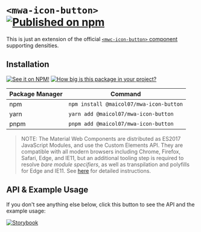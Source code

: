 # `<mwa-icon-button>` [![Published on npm](https://img.shields.io/npm/v/@maicol07/mwa-icon-button.svg)](https://www.npmjs.com/package/@maicol07/mwa-layout-grid)

This is just an extension of the official [`<mwc-icon-button>` component](https://github.com/material-components/material-web/tree/master/packages/icon-button) supporting densities.
## Installation
[![See it on NPM!](https://img.shields.io/npm/v/@maicol07/mwa-icon-button?style=for-the-badge)](https://www.npmjs.com/package/@maicol07/mwa-layout-grid)
[![How big is this package in your project?](https://img.shields.io/bundlephobia/minzip/@maicol07/mwa-icon-button?style=for-the-badge)](https://bundlephobia.com/result?p=@maicol07/mwa-layout-grid)

| Package Manager | Command                        |
|-----------------|--------------------------------|
| npm             | `npm install @maicol07/mwa-icon-button` |
| yarn            | `yarn add @maicol07/mwa-icon-button`    |
| pnpm            | `pnpm add @maicol07/mwa-icon-button`    |

> NOTE: The Material Web Components are distributed as ES2017 JavaScript Modules, and use the Custom Elements API. They are compatible with all modern browsers including Chrome, Firefox, Safari, Edge, and IE11, but an additional tooling step is required to resolve *bare module specifiers*, as well as transpilation and polyfills for Edge and IE11. See [here](https://github.com/material-components/material-components-web-components#quick-start) for detailed instructions.

## API & Example Usage
If you don't see anything else below, click this button to see the API and the example usage:

[![Storybook](https://shields.io/badge/-Play%20with%20this%20web%20component-2a0481?logo=storybook&style=for-the-badge)](https://master--625eadb22bf40d003a32215a.chromatic.com/?path=/docs/iconbutton)
